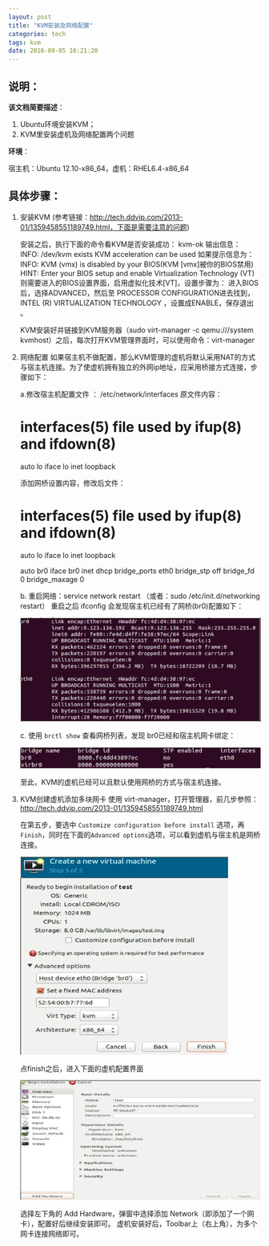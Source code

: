 ```yaml
---
layout: post
title: "KVM安装及网络配置"
categories: tech
tags: kvm
date: 2016-09-05 16:21:20
---
```


## 说明：

**该文档简要描述**：

1. Ubuntu环境安装KVM； 
2. KVM里安装虚机及网络配置两个问题

**环境**：

宿主机：Ubuntu 12.10-x86_64，虚机：RHEL6.4-x86_64


## 具体步骤：

1. 安装KVM
   (参考链接：http://tech.ddvip.com/2013-01/1359458551189749.html，下面是需要注意的问题)

 
	安装之后，执行下面的命令看KVM是否安装成功：
	kvm-ok
	输出信息：
	INFO: /dev/kvm exists
	KVM acceleration can be used
	如果提示信息为：
	INFO: KVM (vmx) is disabled by your BIOS(KVM [vmx]被你的BIOS禁用)
	HINT: Enter your BIOS setup and enable Virtualization Technology (VT)
	则需要进入的BIOS设置界面，启用虚拟化技术[VT]，设置步骤为：
	进入BIOS后，选择ADVANCED，然后至 PROCESSOR CONFIGURATION进去找到，
	INTEL (R) VIRTUALIZATION TECHNOLOGY ，设置成ENABLE，保存退出 。


	KVM安装好并链接到KVM服务器（sudo virt-manager -c qemu:///system kvmhost）之后，每次打开KVM管理界面时，可以使用命令：virt-manager

 
2. 网络配置
   如果宿主机不做配置，那么KVM管理的虚机将默认采用NAT的方式与宿主机连接。为了使虚机拥有独立的外网ip地址，应采用桥接方式连接，步骤如下：

   a.修改宿主机配置文件 ： /etc/network/interfaces
   原文件内容：
   # interfaces(5) file used by ifup(8) and ifdown(8) 
   auto lo 
   iface lo inet loopback

   添加网桥设置内容，修改后文件：
   # interfaces(5) file used by ifup(8) and ifdown(8) 
   auto lo 
   iface lo inet loopback 

   auto br0 
   iface br0 inet dhcp 
      bridge_ports eth0 
   bridge_stp off 
      bridge_fd 0 
      bridge_maxage 0

   b. 重启网络：service network restart （或者：sudo /etc/init.d/networking restart）
   重启之后 ifconfig 会发现宿主机已经有了网桥(br0)配置如下：

   ![](/img/br0.jpeg)

   c. 使用 `brctl show` 查看网桥列表，发现 br0已经和宿主机网卡绑定：

   ![](/img/brctl.jpeg)

   至此，KVM的虚机已经可以且默认使用网桥的方式与宿主机连接。

3. KVM创建虚机添加多块网卡
   使用 virt-manager，打开管理器，前几步参照：http://tech.ddvip.com/2013-01/1359458551189749.html

   在第五步，要选中 `Customize configuration before install` 选项，再 `Finish`，同时在下面的`Advanced options`选项，可以看到虚机与宿主机是网桥连接。

   ![](/img/config-vm.jpeg)

   点finish之后，进入下面的虚机配置界面

   ![](/img/setting.jpeg)

   选择左下角的 Add Hardware，弹窗中选择添加 Network（即添加了一个网卡），配置好后继续安装即可。
   虚机安装好后，Toolbar上（右上角），为多个网卡连接网络即可。
